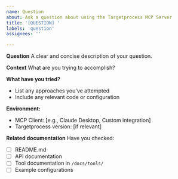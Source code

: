 ```yaml
---
name: Question
about: Ask a question about using the Targetprocess MCP Server
title: '[QUESTION] '
labels: 'question'
assignees: ''

---
```


**Question**
A clear and concise description of your question.

**Context**
What are you trying to accomplish?

**What have you tried?**
- List any approaches you've attempted
- Include any relevant code or configuration

**Environment:**
- MCP Client: [e.g., Claude Desktop, Custom integration]
- Targetprocess version: [if relevant]

**Related documentation**
Have you checked:
- [ ] README.md
- [ ] API documentation
- [ ] Tool documentation in `/docs/tools/`
- [ ] Example configurations